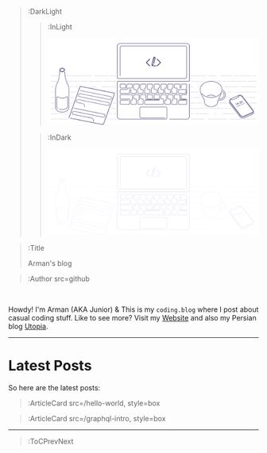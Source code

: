 > :DarkLight
> > :InLight
> >
> > ![banner](/img/cb-banner.svg)
>
> > :InDark
> >
> > ![banner](/img/cb-banner-dark.svg)

> :Title
>
> Arman's blog

> :Author src=github

<br>

Howdy! I'm Arman (AKA Junior) & This is my `coding.blog` where I post about casual coding stuff. Like to see more? Visit my [Website](http://armanjafarnezhad.ir) and also my Persian blog [Utopia](http://armanjafarnezhad.ir/blog).

---

# Latest Posts

So here are the latest posts:

> :ArticleCard src=/hello-world, style=box

> :ArticleCard src=/graphql-intro, style=box

---


> :ToCPrevNext

